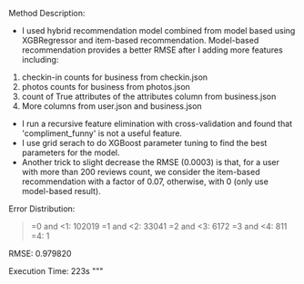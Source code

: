 Method Description:
- I used hybrid recommendation model combined from model based using XGBRegressor and item-based recommendation.
Model-based recommendation provides a better RMSE after I adding more features including:
1. checkin-in counts for business from checkin.json
2. photos counts for business from photos.json
3. count of True attributes of the attributes column from business.json
4. More columns from user.json and business.json
- I run a recursive feature elimination with cross-validation and found that 'compliment_funny' is not a useful feature.
- I use grid serach to do XGBoost parameter tuning to find the best parameters for the model.
- Another trick to slight decrease the RMSE (0.0003) is that, for a user with more than 200 reviews count,
we consider the item-based recommendation with a factor of 0.07, otherwise, with 0 (only use model-based result).

Error Distribution:
>=0 and <1: 102019
>=1 and <2: 33041
>=2 and <3: 6172
>=3 and <4: 811
>=4: 1

RMSE:
0.979820

Execution Time:
223s
"""
